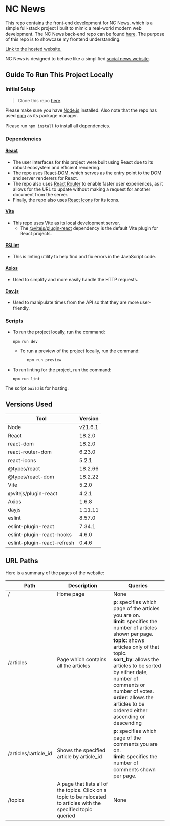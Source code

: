 # NC News

This repo contains the front-end development for NC News, which is a simple full-stack project I built to mimic a real-world modern web development. The NC News back-end repo can be found [here](https://github.com/isaacluke/nc-news-project.git). The purpose of this repo is to showcase my frontend understanding.

[Link to the hosted website.](https://nc-news-isaac-hargreaves.netlify.app/)

NC News is designed to behave like a simplified [social news website](https://en.wikipedia.org/wiki/Social_news_website).

## Guide To Run This Project Locally

### Initial Setup

> Clone this repo [here](https://github.com/isaacluke/nc-news-project-fe.git).

Please make sure you have [Node.js](https://nodejs.org/en) installed. Also note that the repo has used [npm](https://www.npmjs.com/) as its package manager.

Please run `npm install` to install all dependencies.

### Dependencies

#### [React](https://react.dev/)

- The user interfaces for this project were built using React due to its robust ecosystem and efficient rendering. 
- The repo uses [React-DOM](https://react.dev/reference/react-dom/components), which serves as the entry point to the DOM and server renderers for React.  
- The repo also uses [React Router](https://reactrouter.com/en/main) to enable faster user experiences, as it allows for the URL to update without making a request for another document from the server. 
- Finally, the repo also uses [React Icons](https://react-icons.github.io/react-icons/) for its icons.


#### [Vite](https://vitejs.dev/)
- This repo uses Vite as its local development server.
    - The [@vitejs/plugin-react](https://www.npmjs.com/package/@vitejs/plugin-react) dependency is the default Vite plugin for React projects.

#### [ESLint](https://eslint.org/)

- This is linting utility to help find and fix errors in the JavaScript code.

#### [Axios](https://axios-http.com/)
- Used to simplify and more easily handle the HTTP requests.

#### [Day.js](https://day.js.org/)

- Used to manipulate times from the API so that they are more user-friendly.


### Scripts

- To run the project locally, run the command:

    ```
    npm run dev
    ```

    - To run a preview of the project locally, run the command:

         ```
            npm run preview
         ```
- To run linting for the project, run the command:

    ```
    npm run lint
    ```
The script `build` is for hosting.

## Versions Used

| Tool | Version |
| --- | --- | 
| Node | v21.6.1 |
| React | 18.2.0 |
| react-dom | 18.2.0 |
| react-router-dom | 6.23.0 |
| react-icons | 5.2.1 |
| @types/react | 18.2.66 |
| @types/react-dom | 18.2.22 |
| Vite |5.2.0 |
| @vitejs/plugin-react | 4.2.1 |
| Axios | 1.6.8 |
| dayjs | 1.11.11 |
| eslint | 8.57.0 |
| eslint-plugin-react | 7.34.1 |
| eslint-plugin-react-hooks | 4.6.0 |
| eslint-plugin-react-refresh | 0.4.6 |


## URL Paths

Here is a summary of the pages of the website:

| Path | Description | Queries |
| --- | --- | --- |
| / | Home page | None |
| /articles | Page which contains all the articles | **p**: specifies which page of the articles you are on. <br> **limit**: specifies the number of articles shown per page. <br> **topic**: shows articles only of that topic. <br> **sort_by**: allows the articles to be sorted by either date, number of comments or number of votes. <br> **order**: allows the articles to be ordered either ascending or descending |
| /articles/:article_id | Shows the specified article by article_id | **p**: specifies which page of the comments you are on. <br> **limit**: specifies the number of comments shown per page. |
| /topics | A page that lists all of the topics. Click on a topic to be relocated to articles with the specified topic queried | None |
